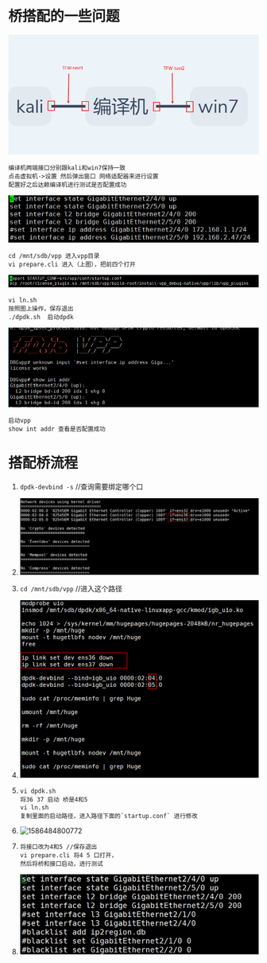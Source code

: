 # 桥搭配的一些问题

![1582596915418](assets/1582596915418.png)

```shell
编译机两端接口分别跟kali和win7保持一致
点击虚拟机->设置 然后弹出窗口 网络适配器来进行设置
配置好之后达赖编译机进行测试是否配置成功
```

![1582597102216](assets/1582597102216.png)

```shell
cd /mnt/sdb/vpp 进入vpp目录
vi prepare.cli 进入（上图），把前四个打开
```

![1582597228080](assets/1582597228080.png)

```shell
vi ln.sh
按照图上操作，保存退出
./dpdk.sh  启动dpdk
```

![1582597357280](assets/1582597357280.png)

```shell
启动vpp
show int addr 查看是否配置成功
```

# 搭配桥流程

1. `dpdk-devbind -s`  //查询需要绑定哪个口

2. ![1586484284911](assets/1586484284911.png)

3. `cd /mnt/sdb/vpp`  //进入这个路径

4. ![1586484580854](assets/1586484580854.png)

5. ```shell
   vi dpdk.sh
   将36 37 启动 桥是4和5 
   vi ln.sh
   复制里面的启动路径，进入路径下面的`startup.conf` 进行修改
   ```

6. ![1586484800772](assets/1586484800772.png)

7. ```shell
   将接口改为4和5 //保存退出
   vi prepare.cli 将4 5 口打开，
   然后将桥和接口启动，进行测试
   ```

8. ![1586484948292](assets/1586484948292.png)